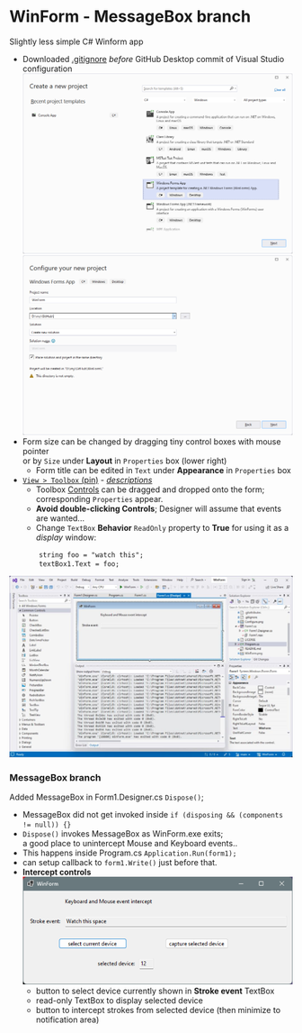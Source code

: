# WinForm - MessageBox branch  
 Slightly less simple C# Winform app  
- Downloaded [.gitignore](https://github.com/github/gitignore/blob/main/VisualStudio.gitignore) *before* GitHub Desktop commit of Visual Studio configuration  
![](WinForm.png)  
![](Configure.png)  
- Form size can be changed by dragging tiny control boxes with mouse pointer  
  or by `Size` under **Layout** in `Properties` box (lower right)  
	- Form title can be edited in `Text` under **Appearance** in `Properties` box
- [`View > Toolbox` (pin)](https://learn.microsoft.com/en-us/visualstudio/ide/reference/toolbox?view=vs-2022) -
    [*descriptions*](https://learn.microsoft.com/en-us/dotnet/desktop/winforms/controls/controls-to-use-on-windows-forms)
    - Toolbox [Controls](https://learn.microsoft.com/en-us/dotnet/desktop/winforms/controls/controls-to-use-on-windows-forms)
 	can be dragged and dropped onto the form;  
	  corresponding `Properties` appear.
	- **Avoid double-clicking Controls**; Designer will assume that events are wanted...   
	- Change `TextBox` **Behavior** `ReadOnly` property to **True** for using it as a *display* window:  
	```
  		string foo = "watch this";
  		textBox1.Text = foo;
	```
![](VSform.jpg)  

### MessageBox branch
Added MessageBox in Form1.Designer.cs `Dispose()`;  
- MessageBox did not get invoked inside `if (disposing && (components != null)) {}`  
- `Dispose()` invokes MessageBox as WinForm.exe exits;  
   a good place to unintercept Mouse and Keyboard events.. 
- This happens inside Program.cs `Application.Run(form1);`  
- can setup callback to `form1.Write()` just before that.  
- **Intercept controls**  
	![](ButtonBoxForm.png)  
	- button to select device currently shown in **Stroke event** TextBox  
	- read-only TextBox to display selected device  
	- button to intercept strokes from selected device (then minimize to notification area)  
